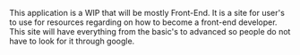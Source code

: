 This application is a WIP that will be mostly Front-End. It is a site for user's to use for resources regarding on how to become a front-end developer. This site will have everything from the basic's to advanced so people do not have to look for it through google.
